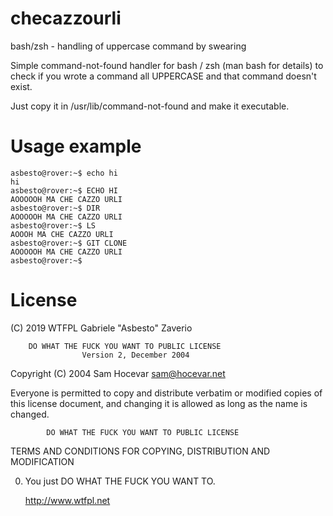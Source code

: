 checazzourli
============
bash/zsh - handling of uppercase command by swearing 

Simple command-not-found handler for bash / zsh (man bash for details) to check if
you wrote a command all UPPERCASE and that command doesn't exist.

Just copy it in /usr/lib/command-not-found and make it executable.

Usage example
==============
```
asbesto@rover:~$ echo hi
hi
asbesto@rover:~$ ECHO HI
AOOOOOH MA CHE CAZZO URLI
asbesto@rover:~$ DIR
AOOOOOH MA CHE CAZZO URLI
asbesto@rover:~$ LS
AOOOH MA CHE CAZZO URLI
asbesto@rover:~$ GIT CLONE
AOOOOOH MA CHE CAZZO URLI
asbesto@rover:~$

```

License
============

(C) 2019 WTFPL Gabriele "Asbesto" Zaverio

        DO WHAT THE FUCK YOU WANT TO PUBLIC LICENSE
                    Version 2, December 2004

 Copyright (C) 2004 Sam Hocevar <sam@hocevar.net>

 Everyone is permitted to copy and distribute verbatim or modified
 copies of this license document, and changing it is allowed as long
 as the name is changed.

            DO WHAT THE FUCK YOU WANT TO PUBLIC LICENSE
   TERMS AND CONDITIONS FOR COPYING, DISTRIBUTION AND MODIFICATION

  0. You just DO WHAT THE FUCK YOU WANT TO.

     http://www.wtfpl.net

